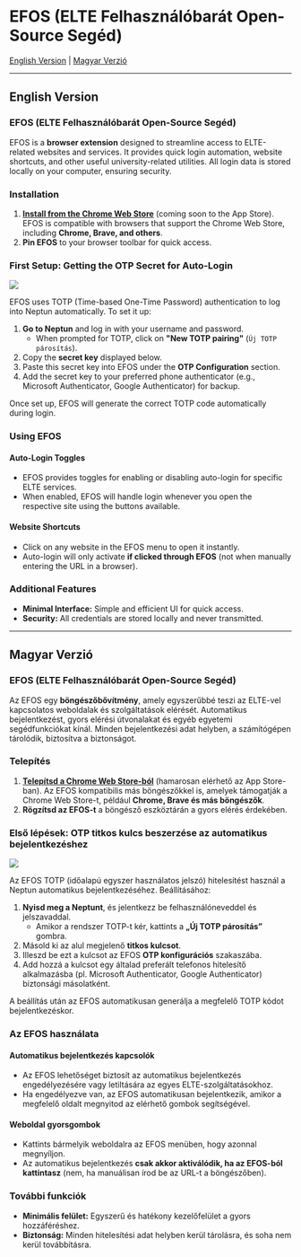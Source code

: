 # EFOS (ELTE Felhasználóbarát Open-Source Segéd)

[English Version](#english-version) | [Magyar Verzió](#magyar-verzió)

---

## English Version

### EFOS (ELTE Felhasználóbarát Open-Source Segéd)

EFOS is a **browser extension** designed to streamline access to ELTE-related websites and services. It provides quick login automation, website shortcuts, and other useful university-related utilities. All login data is stored locally on your computer, ensuring security.

### Installation

1. **<a href="https://chromewebstore.google.com/detail/mdhkgneadmdcggghabhelllpkodboiii?utm_source=item-share-cb" target="_blank">Install from the Chrome Web Store</a>** (coming soon to the App Store). EFOS is compatible with browsers that support the Chrome Web Store, including **Chrome, Brave, and others**.
2. **Pin EFOS** to your browser toolbar for quick access.

### First Setup: Getting the OTP Secret for Auto-Login

![](https://github.com/yaseel/EFOS/blob/main/EFOS%20Chrome/images/tutorial4.gif)

EFOS uses TOTP (Time-based One-Time Password) authentication to log into Neptun automatically. To set it up:

1. **Go to Neptun** and log in with your username and password.
   - When prompted for TOTP, click on **"New TOTP pairing"** (`Új TOTP párosítás`).
2. Copy the **secret key** displayed below.
3. Paste this secret key into EFOS under the **OTP Configuration** section.
4. Add the secret key to your preferred phone authenticator (e.g., Microsoft Authenticator, Google Authenticator) for backup.

Once set up, EFOS will generate the correct TOTP code automatically during login.

### Using EFOS

#### Auto-Login Toggles

- EFOS provides toggles for enabling or disabling auto-login for specific ELTE services.
- When enabled, EFOS will handle login whenever you open the respective site using the buttons available.

#### Website Shortcuts

- Click on any website in the EFOS menu to open it instantly.
- Auto-login will only activate **if clicked through EFOS** (not when manually entering the URL in a browser).

### Additional Features

- **Minimal Interface:** Simple and efficient UI for quick access.
- **Security:** All credentials are stored locally and never transmitted.

---

## Magyar Verzió

### EFOS (ELTE Felhasználóbarát Open-Source Segéd)

Az EFOS egy **böngészőbővítmény**, amely egyszerűbbé teszi az ELTE-vel kapcsolatos weboldalak és szolgáltatások elérését. Automatikus bejelentkezést, gyors elérési útvonalakat és egyéb egyetemi segédfunkciókat kínál. Minden bejelentkezési adat helyben, a számítógépen tárolódik, biztosítva a biztonságot.

### Telepítés

1. **<a href="https://chromewebstore.google.com/detail/mdhkgneadmdcggghabhelllpkodboiii?utm_source=item-share-cb" target="_blank">Telepítsd a Chrome Web Store-ból</a>** (hamarosan elérhető az App Store-ban). Az EFOS kompatibilis más böngészőkkel is, amelyek támogatják a Chrome Web Store-t, például **Chrome, Brave és más böngészők**.
2. **Rögzítsd az EFOS-t** a böngésző eszköztárán a gyors elérés érdekében.

### Első lépések: OTP titkos kulcs beszerzése az automatikus bejelentkezéshez

![](https://github.com/yaseel/EFOS/blob/main/EFOS%20Chrome/images/tutorial4.gif)

Az EFOS TOTP (időalapú egyszer használatos jelszó) hitelesítést használ a Neptun automatikus bejelentkezéséhez. Beállításához:

1. **Nyisd meg a Neptunt**, és jelentkezz be felhasználóneveddel és jelszavaddal.
   - Amikor a rendszer TOTP-t kér, kattints a **„Új TOTP párosítás”** gombra.
2. Másold ki az alul megjelenő **titkos kulcsot**.
3. Illeszd be ezt a kulcsot az EFOS **OTP konfigurációs** szakaszába.
4. Add hozzá a kulcsot egy általad preferált telefonos hitelesítő alkalmazásba (pl. Microsoft Authenticator, Google Authenticator) biztonsági másolatként.

A beállítás után az EFOS automatikusan generálja a megfelelő TOTP kódot bejelentkezéskor.

### Az EFOS használata

#### Automatikus bejelentkezés kapcsolók

- Az EFOS lehetőséget biztosít az automatikus bejelentkezés engedélyezésére vagy letiltására az egyes ELTE-szolgáltatásokhoz.
- Ha engedélyezve van, az EFOS automatikusan bejelentkezik, amikor a megfelelő oldalt megnyitod az elérhető gombok segítségével.

#### Weboldal gyorsgombok

- Kattints bármelyik weboldalra az EFOS menüben, hogy azonnal megnyíljon.
- Az automatikus bejelentkezés **csak akkor aktiválódik, ha az EFOS-ból kattintasz** (nem, ha manuálisan írod be az URL-t a böngészőben).

### További funkciók

- **Minimális felület:** Egyszerű és hatékony kezelőfelület a gyors hozzáféréshez.
- **Biztonság:** Minden hitelesítési adat helyben kerül tárolásra, és soha nem kerül továbbításra.


